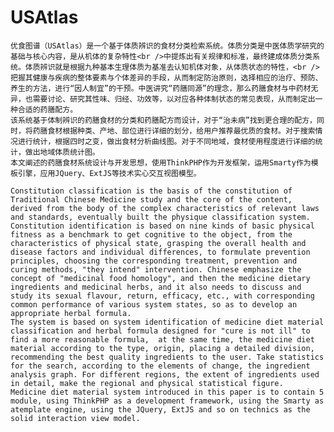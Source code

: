 USAtlas
=======

	优食图谱（USAtlas）是一个基于体质辨识的食材分类检索系统。体质分类是中医体质学研究的基础与核心内容，是从机体的复杂特性<br />中提炼出有关规律和标准，最终建成体质分类系统。体质辨识就是根据九种基本生理体质为基准去认知机体对象，从体质状态的特性，<br />把握其健康与疾病的整体要素与个体差异的手段，从而制定防治原则，选择相应的治疗、预防、养生的方法，进行“因人制宜”的干预。中医讲究“药膳同源”的理念，那么药膳食材与中药材无异，也需要讨论、研究其性味、归经、功效等，以对应各种体制状态的常见表现，从而制定出一种合适的药膳配方。
	该系统基于体制辨识的药膳食材的分类和药膳配方而设计，对于“治未病”找到更合理的配方，同时，将药膳食材根据种类、产地、部位进行详细的划分，给用户推荐最优质的食材。对于搜索情况进行统计，根据四时之变，做出食材分析曲线图。对于不同地域，食材使用程度进行详细的统计，做出地域体质统计图。
	本文阐述的药膳食材系统设计与开发思想，使用ThinkPHP作为开发框架，运用Smarty作为模板引擎，应用JQuery、ExtJS等技术实心交互视图模型。

	Constitution classification is the basis of the constitution of Traditional Chinese Medicine study and the core of the content, derived from the body of the complex characteristics of relevant laws and standards, eventually built the physique classification system. Constitution identification is based on nine kinds of basic physical fitness as a benchmark to get cognitive to the object, from the characteristics of physical state, grasping the overall health and disease factors and individual differences, to formulate prevention principles, choosing the corresponding treatment, prevention and curing methods, "they intend" intervention. Chinese emphasize the concept of "medicinal food homology", and then the medicine dietary ingredients and medicinal herbs, and it also needs to discuss and study its sexual flavour, return, efficacy, etc., with corresponding common performance of various system states, so as to develop an appropriate herbal formula. 
	The system is based on system identification of medicine diet material classification and herbal formula designed for "cure is not ill" to find a more reasonable formula,  at the same time, the medicine diet material according to the type, origin, placing a detailed division, recommending the best quality ingredients to the user. Take statistics for the search, according to the elements of change, the ingredient analysis graph. For different regions, the extent of ingredients used in detail, make the regional and physical statistical figure. 
	Medicine diet material system introduced in this paper is to contain 5 module, using ThinkPHP as a development framework, using the Smarty as atemplate engine, using the JQuery, ExtJS and so on technics as the solid interaction view model.
